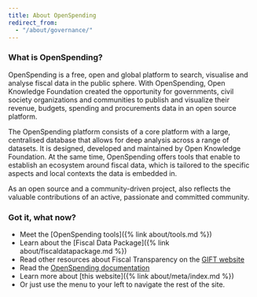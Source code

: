 ```yaml
---
title: About OpenSpending
redirect_from:
  - "/about/governance/"
---
```

### What is OpenSpending?
OpenSpending is a free, open and global platform to search, visualise and analyse fiscal data in the public sphere. With OpenSpending, Open Knowledge Foundation created the opportunity for governments, civil society organizations and communities to publish and visualize their revenue, budgets, spending and procurements data in an open source platform.

The OpenSpending platform consists of a core platform with a large, centralised database that allows for deep analysis across a range of datasets. It is designed, developed and maintained by Open Knowledge Foundation. At the same time, OpenSpending offers tools that enable to establish an ecosystem around fiscal data, which is tailored to the specific aspects and local contexts the data is embedded in.

As an open source and a community-driven project, also reflects the valuable contributions of an active, passionate and committed community.

### Got it, what now?

- Meet the [OpenSpending tools]({% link about/tools.md %})
- Learn about the [Fiscal Data Package]({% link about/fiscaldatapackage.md %})
- Read other resources about Fiscal Transparency on the [GIFT website](http://www.fiscaltransparency.net/resources/)
- Read the [OpenSpending documentation](https://docs.openspending.org/en/latest/)
- Learn more about [this website]({% link about/meta/index.md %})
- Or just use the menu to your left to navigate the rest of the site.
